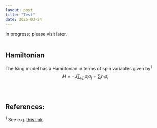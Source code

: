 ```yaml
---
layout: post
title: "Test"
date: 2025-03-24
---
```

<script id="MathJax-script" async src="https://cdn.jsdelivr.net/npm/mathjax@3/es5/tex-mml-chtml.js"></script>

In progress; please visit later.  
<br>
## Hamiltonian  
The Ising model has a Hamiltonian in terms of spin variables given by<sup>1</sup>
$$ H  = -J \sum_{\langle ij\rangle} \sigma_i\sigma_j + \sum_i h_i \sigma_i$$  
<br>
## References:  
<sup>1</sup> See e.g. [this link](https://en.wikipedia.org/wiki/Ising_model).
